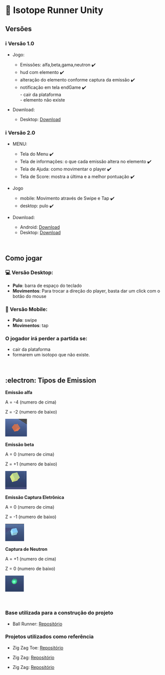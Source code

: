 # :rocket: Isotope Runner Unity

## **Versões**

### :information_source: **Versão 1.0** 

- Jogo:
    - Emissões: alfa,beta,gama,neutron :heavy_check_mark:
    - hud com elemento :heavy_check_mark:
    - alteração do elemento conforme captura da emissão :heavy_check_mark:
	- notificação em tela endGame :heavy_check_mark: </br>
			- cair da plataforma </br>
			- elemento não existe </br>

- Download: 
    - Desktop: [Download](https://github.com/paraujocaimi/isotopeInfiniteRunner/releases) 

### :information_source: **Versão 2.0** 

- MENU: 
    - Tela do Menu :heavy_check_mark:
    - Tela de informações: o que cada emissão altera no elemento  :heavy_check_mark:
    - Tela de Ajuda: como movimentar o player :heavy_check_mark:
    - Tela de Score: mostra a última e a melhor pontuação :heavy_check_mark:
- Jogo 
  - mobile: Movimento através de Swipe e Tap :heavy_check_mark:
  - desktop: pulo :heavy_check_mark:

- Download: 
    - Android: [Download]()
    - Desktop: [Download]()

<br> 

## **Como jogar** 

### :computer: **Versão Desktop:** 
- **Pulo**: barra de espaço do teclado 
- **Movimentos**: Para trocar a direção do player, basta dar um click com o botão do mouse

### :iphone: **Versão Mobile:** 
- **Pulo**: swipe 
- **Movimentos**: tap

### **O jogador irá perder a partida se:** 
- cair da plataforma
- formarem um isotopo que não existe. 

<br> 

## :electron: **Tipos de Emission**

**Emissão alfa** 

A = -4 (numero de cima)

Z = -2 (numero de baixo)

![Emissão Alfa - apresenta coloração vermelha](/Assets/imgs/alfa.png)


**Emissão beta**

A = 0 (numero de cima)

Z = +1 (numero de baixo)

![Emissão Beta - apresenta coloração amarela](/Assets/imgs/beta.png)


**Emissão Captura Eletrônica**

A = 0 (numero de cima)

Z = -1 (numero de baixo)

![Emissão Captura Eletrônica - apresenta coloração azul](/Assets/imgs/ec.png)


**Captura de Neutron** 

A = +1 (numero de cima)

Z = 0 (numero de baixo)

![Captura de neutron - apresenta coloração alaranjada](/Assets/imgs/neutron.png)


</br>

### Base utilizada para a construção do projeto 

- Ball Runner: [Repositório](https://code-projects.org/ball-runner-game-in-unity-engine-with-source-code/)

### Projetos utilizados como referência

- Zig Zag Toe: [Repositório](https://github.com/ibanezo/ZigZagToe)

- Zig Zag: [Repositório](https://github.com/asammalik11/ZigZag)

- Zig Zag: [Repositório](https://github.com/ShubhamGururani/Zig-Zag)
